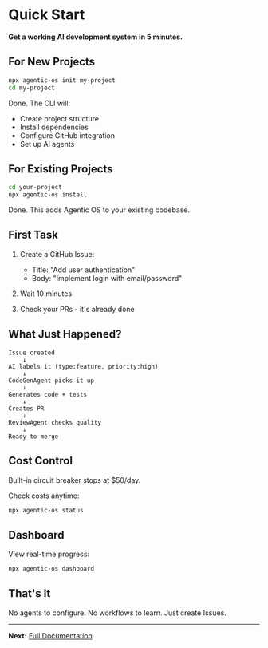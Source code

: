 # Quick Start

**Get a working AI development system in 5 minutes.**

## For New Projects

```bash
npx agentic-os init my-project
cd my-project
```

Done. The CLI will:
- Create project structure
- Install dependencies
- Configure GitHub integration
- Set up AI agents

## For Existing Projects

```bash
cd your-project
npx agentic-os install
```

Done. This adds Agentic OS to your existing codebase.

## First Task

1. Create a GitHub Issue:
   - Title: "Add user authentication"
   - Body: "Implement login with email/password"

2. Wait 10 minutes

3. Check your PRs - it's already done

## What Just Happened?

```
Issue created
    ↓
AI labels it (type:feature, priority:high)
    ↓
CodeGenAgent picks it up
    ↓
Generates code + tests
    ↓
Creates PR
    ↓
ReviewAgent checks quality
    ↓
Ready to merge
```

## Cost Control

Built-in circuit breaker stops at $50/day.

Check costs anytime:
```bash
npx agentic-os status
```

## Dashboard

View real-time progress:
```bash
npx agentic-os dashboard
```

## That's It

No agents to configure. No workflows to learn. Just create Issues.

---

**Next:** [Full Documentation](./README.md)
